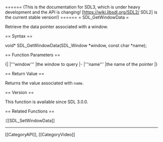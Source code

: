 ====== (This is the documentation for SDL3, which is under heavy development and the API is changing! [https://wiki.libsdl.org/SDL2/ SDL2] is the current stable version!) ======
= SDL_GetWindowData =

Retrieve the data pointer associated with a window.

== Syntax ==

<syntaxhighlight lang='c'>
void* SDL_GetWindowData(SDL_Window *window, const char *name);
</syntaxhighlight>

== Function Parameters ==

{|
|'''window'''
|the window to query
|-
|'''name'''
|the name of the pointer
|}

== Return Value ==

Returns the value associated with <code>name</code>.

== Version ==

This function is available since SDL 3.0.0.

== Related Functions ==

:[[SDL_SetWindowData]]

----
[[CategoryAPI]], [[CategoryVideo]]


